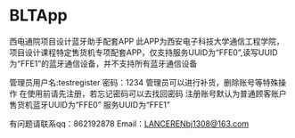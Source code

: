 # BLTApp
西电通院项目设计蓝牙助手配套APP
此APP为西安电子科技大学通信工程学院，项目设计课程特定售货机专项配套APP，仅支持服务UUID为“FFE0”,读写UUID为“FFE1”的蓝牙通信设备，并不支持所有蓝牙通信设备

管理员用户名:testregister 密码：1234
管理员可以进行补货，删除账号等特殊操作
在使用前请先注册，若忘记密码可以去找回密码
注册账号默认为普通顾客账户
售货机蓝牙UUID为“FFE0”
服务UUID为“FFE1”

有问题请联系qq：862192878   Email：LANCERENbj1308@163.com

